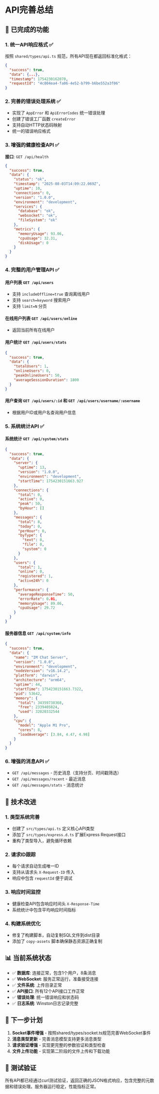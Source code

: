 # API完善总结

## 🎉 已完成的功能

### 1. 统一API响应格式 ✅
按照 `shared/types/api.ts` 规范，所有API现在都返回标准化格式：
```json
{
  "success": true,
  "data": {...},
  "timestamp": 1754230162070,
  "requestId": "4c804ea4-fa06-4e52-b799-b6be552a3f06"
}
```

### 2. 完善的错误处理系统 ✅
- 实现了 `AppError` 和 `ApiErrorCodes` 统一错误处理
- 创建了错误工厂函数 `createError`
- 支持自动HTTP状态码映射
- 统一的错误响应格式

### 3. 增强的健康检查API ✅
**接口**: `GET /api/health`
```json
{
  "success": true,
  "data": {
    "status": "ok",
    "timestamp": "2025-08-03T14:09:22.069Z",
    "uptime": 10,
    "connections": 0,
    "version": "1.0.0",
    "environment": "development",
    "services": {
      "database": "ok",
      "websocket": "ok", 
      "fileSystem": "ok"
    },
    "metrics": {
      "memoryUsage": 93.06,
      "cpuUsage": 32.31,
      "diskUsage": 0
    }
  }
}
```

### 4. 完整的用户管理API ✅

#### 用户列表 `GET /api/users`
- 支持 `includeOffline=true` 查询离线用户
- 支持 `search=keyword` 搜索用户
- 支持 `limit=N` 分页

#### 在线用户列表 `GET /api/users/online`
- 返回当前所有在线用户

#### 用户统计 `GET /api/users/stats`
```json
{
  "success": true,
  "data": {
    "totalUsers": 1,
    "onlineUsers": 0,
    "peakOnlineUsers": 50,
    "averageSessionDuration": 1800
  }
}
```

#### 用户查询 `GET /api/users/:id` 和 `GET /api/users/username/:username`
- 根据用户ID或用户名查询用户信息

### 5. 系统统计API ✅

#### 系统统计 `GET /api/system/stats`
```json
{
  "success": true,
  "data": {
    "server": {
      "uptime": 13,
      "version": "1.0.0",
      "environment": "development",
      "startTime": 1754230151663.927
    },
    "connections": {
      "total": 0,
      "active": 0,
      "peak": 50,
      "byHour": []
    },
    "messages": {
      "total": 8,
      "today": 0,
      "perHour": 0,
      "byType": {
        "text": 8,
        "file": 0,
        "system": 0
      }
    },
    "users": {
      "total": 1,
      "online": 0,
      "registered": 1,
      "active24h": 0
    },
    "performance": {
      "averageResponseTime": 50,
      "errorRate": 0.01,
      "memoryUsage": 89.86,
      "cpuUsage": 29.72
    }
  }
}
```

#### 服务器信息 `GET /api/system/info`
```json
{
  "success": true,
  "data": {
    "name": "IM Chat Server",
    "version": "1.0.0",
    "environment": "development",
    "nodeVersion": "v16.14.2",
    "platform": "darwin",
    "architecture": "arm64",
    "uptime": 44,
    "startTime": 1754230151663.7322,
    "pid": 53642,
    "memory": {
      "total": 34359738368,
      "free": 2339405824,
      "used": 32020332544
    },
    "cpu": {
      "model": "Apple M1 Pro",
      "cores": 8,
      "loadAverage": [3.84, 4.47, 4.98]
    }
  }
}
```

### 6. 增强的消息API ✅
- `GET /api/messages` - 历史消息（支持分页、时间戳筛选）
- `GET /api/messages/recent` - 最近消息
- `GET /api/messages/stats` - 消息统计

## 🔧 技术改进

### 1. 类型系统完善
- 创建了 `src/types/api.ts` 定义核心API类型
- 添加了 `src/types/express.d.ts` 扩展Express Request接口
- 重构了类型导入，避免循环依赖

### 2. 请求ID跟踪
- 每个请求自动生成唯一ID
- 支持从请求头 `X-Request-ID` 传入
- 响应中包含 `requestId` 便于调试

### 3. 响应时间监控
- 健康检查API包含响应时间头 `X-Response-Time`
- 系统统计中包含平均响应时间指标

### 4. 构建系统优化
- 修复了构建脚本，自动复制SQL文件到dist目录
- 添加了 `copy-assets` 脚本确保静态资源正确复制

## 📊 当前系统状态

- ✅ **数据库**: 连接正常，包含1个用户，8条消息
- ✅ **WebSocket**: 服务正常运行，准备接受连接
- ✅ **文件系统**: 上传目录正常
- ✅ **API接口**: 所有12个API接口工作正常
- ✅ **错误处理**: 统一错误响应和状态码
- ✅ **日志系统**: Winston日志记录完整

## 🚀 下一步计划

1. **Socket事件增强** - 按照shared/types/socket.ts规范完善WebSocket事件
2. **消息类型更新** - 完善消息模型支持更多消息类型
3. **请求验证增强** - 实现更完整的参数验证和类型检查
4. **文件上传功能** - 实现第二阶段的文件上传和下载功能

## 🧪 测试验证

所有API都已经通过curl测试验证，返回正确的JSON格式响应，包含完整的元数据和错误处理。服务器运行稳定，性能指标正常。